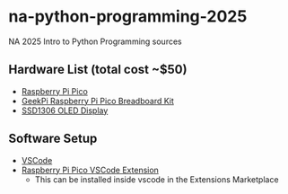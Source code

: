 # na-python-programming-2025

NA 2025 Intro to Python Programming sources

## Hardware List (total cost ~$50)

- [Raspberry Pi Pico](https://www.amazon.com/dp/B08X7HN2VG)
- [GeekPi Raspberry Pi Pico Breadboard Kit](https://www.amazon.com/dp/B093GXJ64J)
- [SSD1306 OLED Display](https://www.amazon.com/dp/B09T6SJBV5)

## Software Setup

- [VSCode](https://code.visualstudio.com/)
- [Raspberry Pi Pico VSCode Extension](https://marketplace.visualstudio.com/items?itemName=raspberry-pi.raspberry-pi-pico)
    - This can be installed inside vscode in the Extensions Marketplace
